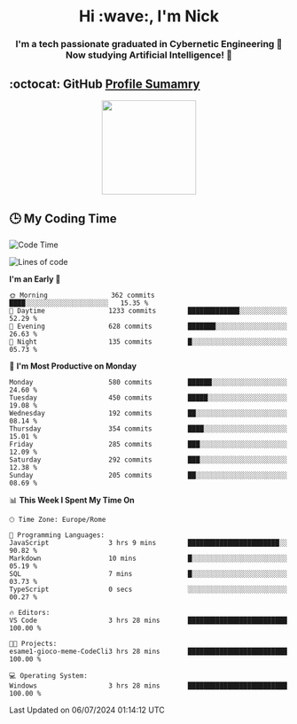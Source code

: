 <h1 align="center">Hi :wave:, I'm Nick</h1>

<h3 align="center">I'm a tech passionate graduated in Cybernetic Engineering 🤖<br>
Now studying Artificial Intelligence! 🧠</h3>


## :octocat: GitHub <a href="https://github.com/vn7n24fzkq/github-profile-summary-cards">Profile Sumamry</a>

<p align="center">
   <img style="height:170px;display:inline-block"  src="http://github-profile-summary-cards.vercel.app/api/cards/profile-details?username=CodeClimberNT&theme=github_dark" />
<!--    <img style="height:170px;display:inline-block"  src="http://github-profile-summary-cards.vercel.app/api/cards/repos-per-language?username=CodeClimberNT&theme=github_dark&exclude=" /> -->
</p>

 ## :clock3: My Coding Time 
 
<!--START_SECTION:waka-->
![Code Time](http://img.shields.io/badge/Code%20Time-344%20hrs%2017%20mins-blue)

![Lines of code](https://img.shields.io/badge/From%20Hello%20World%20I%27ve%20Written-2.8%20million%20lines%20of%20code-blue)

**I'm an Early 🐤** 

```text
🌞 Morning                362 commits         ████░░░░░░░░░░░░░░░░░░░░░   15.35 % 
🌆 Daytime                1233 commits        █████████████░░░░░░░░░░░░   52.29 % 
🌃 Evening                628 commits         ███████░░░░░░░░░░░░░░░░░░   26.63 % 
🌙 Night                  135 commits         █░░░░░░░░░░░░░░░░░░░░░░░░   05.73 % 
```
📅 **I'm Most Productive on Monday** 

```text
Monday                   580 commits         ██████░░░░░░░░░░░░░░░░░░░   24.60 % 
Tuesday                  450 commits         █████░░░░░░░░░░░░░░░░░░░░   19.08 % 
Wednesday                192 commits         ██░░░░░░░░░░░░░░░░░░░░░░░   08.14 % 
Thursday                 354 commits         ████░░░░░░░░░░░░░░░░░░░░░   15.01 % 
Friday                   285 commits         ███░░░░░░░░░░░░░░░░░░░░░░   12.09 % 
Saturday                 292 commits         ███░░░░░░░░░░░░░░░░░░░░░░   12.38 % 
Sunday                   205 commits         ██░░░░░░░░░░░░░░░░░░░░░░░   08.69 % 
```


📊 **This Week I Spent My Time On** 

```text
🕑︎ Time Zone: Europe/Rome

💬 Programming Languages: 
JavaScript               3 hrs 9 mins        ███████████████████████░░   90.82 % 
Markdown                 10 mins             █░░░░░░░░░░░░░░░░░░░░░░░░   05.19 % 
SQL                      7 mins              █░░░░░░░░░░░░░░░░░░░░░░░░   03.73 % 
TypeScript               0 secs              ░░░░░░░░░░░░░░░░░░░░░░░░░   00.27 % 

🔥 Editors: 
VS Code                  3 hrs 28 mins       █████████████████████████   100.00 % 

🐱‍💻 Projects: 
esame1-gioco-meme-CodeCli3 hrs 28 mins       █████████████████████████   100.00 % 

💻 Operating System: 
Windows                  3 hrs 28 mins       █████████████████████████   100.00 % 
```


 Last Updated on 06/07/2024 01:14:12 UTC
<!--END_SECTION:waka-->

